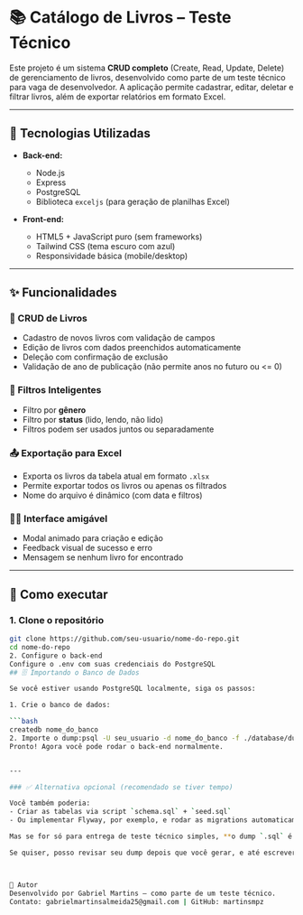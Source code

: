 # 📚 Catálogo de Livros – Teste Técnico

Este projeto é um sistema **CRUD completo** (Create, Read, Update, Delete) de gerenciamento de livros, desenvolvido como parte de um teste técnico para vaga de desenvolvedor. A aplicação permite cadastrar, editar, deletar e filtrar livros, além de exportar relatórios em formato Excel.

---

## 🚀 Tecnologias Utilizadas

- **Back-end:**
  - Node.js
  - Express
  - PostgreSQL
  - Biblioteca `exceljs` (para geração de planilhas Excel)

- **Front-end:**
  - HTML5 + JavaScript puro (sem frameworks)
  - Tailwind CSS (tema escuro com azul)
  - Responsividade básica (mobile/desktop)

---

## ✨ Funcionalidades

### 📖 CRUD de Livros
- Cadastro de novos livros com validação de campos
- Edição de livros com dados preenchidos automaticamente
- Deleção com confirmação de exclusão
- Validação de ano de publicação (não permite anos no futuro ou <= 0)

### 🔎 Filtros Inteligentes
- Filtro por **gênero**
- Filtro por **status** (lido, lendo, não lido)
- Filtros podem ser usados juntos ou separadamente

### 📤 Exportação para Excel
- Exporta os livros da tabela atual em formato `.xlsx`
- Permite exportar todos os livros ou apenas os filtrados
- Nome do arquivo é dinâmico (com data e filtros)

### 🧑‍💻 Interface amigável
- Modal animado para criação e edição
- Feedback visual de sucesso e erro
- Mensagem se nenhum livro for encontrado

---

## 🔌 Como executar

### 1. Clone o repositório

```bash
git clone https://github.com/seu-usuario/nome-do-repo.git
cd nome-do-repo
2. Configure o back-end
Configure o .env com suas credenciais do PostgreSQL
## 🗄 Importando o Banco de Dados

Se você estiver usando PostgreSQL localmente, siga os passos:

1. Crie o banco de dados:

```bash
createdb nome_do_banco
2. Importe o dump:psql -U seu_usuario -d nome_do_banco -f ./database/dump.sql
Pronto! Agora você pode rodar o back-end normalmente.


---

### ✅ Alternativa opcional (recomendado se tiver tempo)

Você também poderia:
- Criar as tabelas via script `schema.sql` + `seed.sql`
- Ou implementar Flyway, por exemplo, e rodar as migrations automaticamente

Mas se for só para entrega de teste técnico simples, **o dump `.sql` é o suficiente**.

Se quiser, posso revisar seu dump depois que você gerar, e até escrever os comandos no `README.md` já ajustados ao seu projeto. Deseja isso?



🤝 Autor
Desenvolvido por Gabriel Martins – como parte de um teste técnico.
Contato: gabrielmartinsalmeida25@gmail.com | GitHub: martinsmpz
